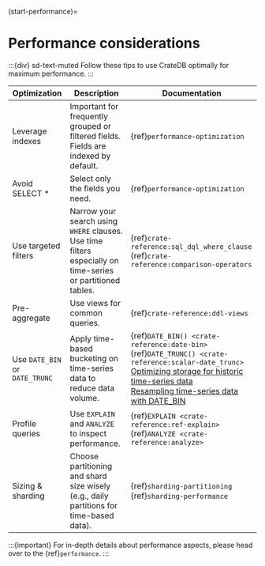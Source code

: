 (start-performance)=
# Performance considerations

:::{div} sd-text-muted
Follow these tips to use CrateDB optimally for maximum performance.
:::

| Optimization                   | Description                                                                                                      | Documentation                                                                                                                                                                                                       |
|--------------------------------|------------------------------------------------------------------------------------------------------------------|---------------------------------------------------------------------------------------------------------------------------------------------------------------------------------------------------------------------|
| Leverage indexes               | Important for frequently grouped or filtered fields. <br> Fields are indexed by default.                         | {ref}`performance-optimization`                                                                                                                                                                                     |
| Avoid SELECT \*                | Select only the fields you need.                                                                                 | {ref}`performance-optimization`                                                                                                                                                                                     |
| Use targeted filters           | Narrow your search using `WHERE` clauses. <br> Use time filters especially on time-series or partitioned tables. | {ref}`crate-reference:sql_dql_where_clause` <br> {ref}`crate-reference:comparison-operators`                                                                                                                        |
| Pre-aggregate                  | Use views for common queries.                                                                                    | {ref}`crate-reference:ddl-views`                                                                                                                                                                                    |
| Use `DATE_BIN` or `DATE_TRUNC` | Apply time-based bucketing on time-series data to reduce data volume.                                            | {ref}`DATE_BIN() <crate-reference:date-bin>` <br> {ref}`DATE_TRUNC() <crate-reference:scalar-date_trunc>` <br> [Optimizing storage for historic time-series data] <br> [Resampling time-series data with DATE_BIN]  |
| Profile queries                | Use `EXPLAIN` and `ANALYZE` to inspect performance.                                                              | {ref}`EXPLAIN <crate-reference:ref-explain>` <br> {ref}`ANALYZE <crate-reference:analyze>`                                                                                                                          |
| Sizing & sharding              | Choose partitioning and shard size wisely (e.g., daily partitions for time-based data).                          | {ref}`sharding-partitioning` <br> {ref}`sharding-performance`                                                                                                                                                       |


:::{important}
For in-depth details about performance aspects, please head over to the {ref}`performance`.
:::


[Optimizing storage for historic time-series data]: https://community.cratedb.com/t/optimizing-storage-for-historic-time-series-data/762
[Resampling time-series data with DATE_BIN]: https://community.cratedb.com/t/resampling-time-series-data-with-date-bin/1009
